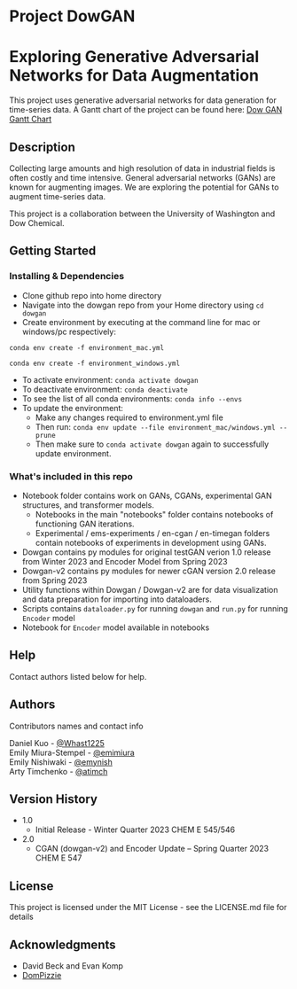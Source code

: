 # Project DowGAN

# Exploring Generative Adversarial Networks for Data Augmentation

This project uses generative adversarial networks for data generation for time-series data. A Gantt chart of the project can be found here: [Dow GAN Gantt Chart](https://docs.google.com/spreadsheets/d/1TDkpIP71Qa-njRVNn1pCFSOW9tKn3kIfl4yciAdwVgk/edit?usp=sharing)

## Description

Collecting large amounts and high resolution of data in industrial fields is often costly and time intensive. General adversarial networks (GANs) are known for augmenting images. We are exploring the potential for GANs to augment time-series data. 

This project is a collaboration between the University of Washington and Dow Chemical.

## Getting Started

### Installing & Dependencies

* Clone github repo into home directory
* Navigate into the dowgan repo from your Home directory using `cd dowgan`
* Create environment by executing at the command line for mac or windows/pc respectively:
```
conda env create -f environment_mac.yml
```
```
conda env create -f environment_windows.yml
```
* To activate environment: `conda activate dowgan`
* To deactivate environment: `conda deactivate`
* To see the list of all conda environments: `conda info --envs`
* To update the environment: 
    * Make any changes required to environment.yml file
    * Then run: `conda env update --file environment_mac/windows.yml --prune`
    * Then make sure to `conda activate dowgan` again to successfully update environment.

### What's included in this repo

* Notebook folder contains work on GANs, CGANs, experimental GAN structures, and transformer models.
    * Notebooks in the main "notebooks" folder contains notebooks of functioning GAN iterations.
    * Experimental / ems-experiments / en-cgan / en-timegan folders contain notebooks of experiments in development using GANs.
* Dowgan contains py modules for original testGAN verion 1.0 release from Winter 2023 and Encoder Model from Spring 2023
* Dowgan-v2 contains py modules for newer cGAN version 2.0 release from Spring 2023
* Utility functions within Dowgan / Dowgan-v2 are for data visualization and data preparation for importing into dataloaders.
* Scripts contains `dataloader.py` for running `dowgan` and `run.py` for running `Encoder` model
* Notebook for `Encoder` model available in notebooks

## Help

Contact authors listed below for help.

## Authors

Contributors names and contact info

Daniel Kuo - [@Whast1225](https://github.com/Whast1225)  
Emily Miura-Stempel - [@emimiura](https://github.com/emimiura)  
Emily Nishiwaki - [@emynish](https://github.com/emynish)  
Arty Timchenko - [@atimch](https://github.com/atimch)

## Version History

* 1.0
    * Initial Release - Winter Quarter 2023 CHEM E 545/546
* 2.0
    * CGAN (dowgan-v2) and Encoder Update – Spring Quarter 2023 CHEM E 547

## License

This project is licensed under the MIT License - see the LICENSE.md file for details

## Acknowledgments

* David Beck and Evan Komp 
* [DomPizzie](https://gist.github.com/DomPizzie/7a5ff55ffa9081f2de27c315f5018afc)
